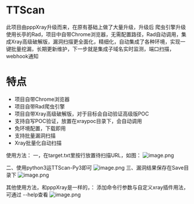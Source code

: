 # TTScan
此项目由pppXray升级而来，在原有基础上做了大量升级，升级后 爬虫引擎升级使用长亭的Rad，项目中自带Chrome浏览器，无需配置路径，Rad自动调用，集成Xray高级破解版，漏洞扫描更全面化，精细化，自动集成了各种环境，实现一键批量挖漏，长期更新维护，下一步就是集成子域名实时监测，端口扫描，webhook通知
# 特点

- 项目自带Chrome浏览器
- 项目自带Rad爬虫引擎
- 项目自带Xray高级破解版，对于目标会自动验证高级版POC
- 支持自写POC验证，放置在xraypoc目录下，会自动调用
- 免环境配置，下载即用
- 支持批量漏洞扫描
- Xray批量化自动扫描

使用方法：
一，在target.txt里按行放置待扫描URL，如图：
![image.png](https://upload-images.jianshu.io/upload_images/20144153-8b15e688fa97ada0.png?imageMogr2/auto-orient/strip%7CimageView2/2/w/1240)

二、使用python3运TTScan-Py3即可
![image.png](https://upload-images.jianshu.io/upload_images/20144153-6c7f49313eb2a873.png?imageMogr2/auto-orient/strip%7CimageView2/2/w/1240)
三、漏洞结果保存在Save目录下
![image.png](https://upload-images.jianshu.io/upload_images/20144153-c7c409e9e86ad16e.png?imageMogr2/auto-orient/strip%7CimageView2/2/w/1240)

其他使用方法，和pppXray是一样的，：
添加命令行参数与自定义xray插件用法，可通过 --help查看
![image.png](https://upload-images.jianshu.io/upload_images/20144153-3436642cb37a6b80.png?imageMogr2/auto-orient/strip%7CimageView2/2/w/1240)
